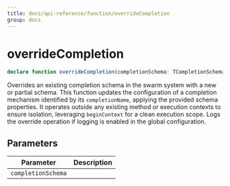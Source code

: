 ```yaml
---
title: docs/api-reference/function/overrideCompletion
group: docs
---
```


# overrideCompletion

```ts
declare function overrideCompletion(completionSchema: TCompletionSchema): ICompletionSchema;
```

Overrides an existing completion schema in the swarm system with a new or partial schema.
This function updates the configuration of a completion mechanism identified by its `completionName`, applying the provided schema properties.
It operates outside any existing method or execution contexts to ensure isolation, leveraging `beginContext` for a clean execution scope.
Logs the override operation if logging is enabled in the global configuration.

## Parameters

| Parameter | Description |
|-----------|-------------|
| `completionSchema` | |
